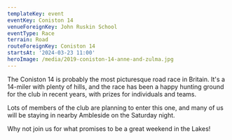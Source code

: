 ```yaml
---
templateKey: event
eventKey: Coniston 14
venueForeignKey: John Ruskin School
eventType: Race
terrain: Road
routeForeignKey: Coniston 14
startsAt: '2024-03-23 11:00'
heroImage: /media/2019-coniston-14-anne-and-zulma.jpg
---
```

The Coniston 14 is probably the most picturesque road race in Britain. It's a 14-miler with plenty of hills, and the 
race has been a happy hunting ground for the club in recent years, with prizes for individuals and teams.

Lots of members of the club are planning to enter this one, and many of us will be staying in nearby Ambleside on the 
Saturday night.

Why not join us for what promises to be a great weekend in the Lakes!
